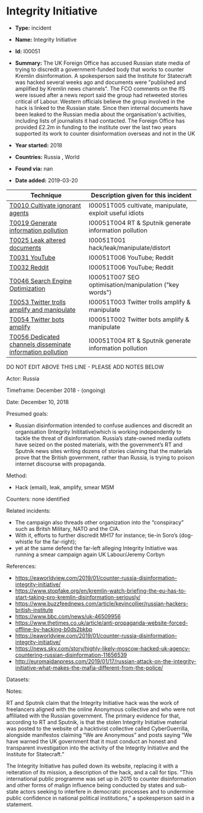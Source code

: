 # Integrity Initiative

* **Type:** incident

* **Name:** Integrity Initiative

* **Id:** I00051

* **Summary:** The UK Foreign Office has accused Russian state media of trying to discredit a government-funded body that works to counter Kremlin disinformation. A spokesperson said the Institute for Statecraft was hacked several weeks ago and documents were "published and amplified by Kremlin news channels".
The FCO comments on the IfS were issued after a news report said the group had retweeted stories critical of Labour. Western officials believe the group involved in the hack is linked to the Russian state. Since then internal documents have been leaked to the Russian media about the organisation's activities, including lists of journalists it had contacted. The Foreign Office has provided £2.2m in funding to the institute over the last two years supported its work to counter disinformation overseas and not in the UK

* **Year started:** 2018

* **Countries:** Russia , World

* **Found via:** nan

* **Date added:** 2019-03-20
 

| Technique | Description given for this incident |
| --------- | ------------------------- |
| [T0010 Cultivate ignorant agents](../techniques/T0010.md) | I00051T005 cultivate, manipulate, exploit useful idiots |
| [T0019 Generate information pollution](../techniques/T0019.md) | I00051T004 RT & Sputnik generate information pollution |
| [T0025 Leak altered documents](../techniques/T0025.md) | I00051T001 hack/leak/manipulate/distort |
| [T0031 YouTube](../techniques/T0031.md) | I00051T006 YouTube; Reddit |
| [T0032 Reddit](../techniques/T0032.md) | I00051T006 YouTube; Reddit |
| [T0046 Search Engine Optimization](../techniques/T0046.md) | I00051T007 SEO optimisation/manipulation ("key words") |
| [T0053 Twitter trolls amplify and manipulate](../techniques/T0053.md) | I00051T003 Twitter trolls amplify & manipulate |
| [T0054 Twitter bots amplify](../techniques/T0054.md) | I00051T002 Twitter bots amplify & manipulate |
| [T0056 Dedicated channels disseminate information pollution](../techniques/T0056.md) | I00051T004 RT & Sputnik generate information pollution |

DO NOT EDIT ABOVE THIS LINE - PLEASE ADD NOTES BELOW

Actor: Russia

Timeframe: December 2018 - (ongoing)

Date: December 10, 2018

Presumed goals: 

* Russian disinformation intended to confuse audiences and discredit an organisation (Integrity Inititative)which is working independently to tackle the threat of disinformation. Russia’s state-owned media outlets have seized on the posted materials, with the government’s RT and Sputnik news sites writing dozens of stories claiming that the materials prove that the British government, rather than Russia, is trying to poison internet discourse with propaganda.
 
Method: 

* Hack (email), leak, amplify, smear MSM

Counters: none identified

Related incidents: 

* The campaign also threads other organization into the “conspiracy” such as Britsh Military, NATO and the CIA.
* With it, efforts to further discredit MH17 for instance; tie-in Soro’s (dog-whistle for the far-right); 
* yet at the same defend the far-left alleging Integrity Initiative was running a smear campaign again UK Labour/Jeremy Corbyn

References: 
* https://eaworldview.com/2019/01/counter-russia-disinformation-integrity-initiative/
* https://www.stopfake.org/en/kremlin-watch-briefing-the-eu-has-to-start-taking-pro-kremlin-disinformation-seriously/
* https://www.buzzfeednews.com/article/kevincollier/russian-hackers-british-institute
* https://www.bbc.com/news/uk-46509956
* https://www.thetimes.co.uk/article/anti-propaganda-website-forced-offline-by-hacking-b0ds2bkbp
* https://eaworldview.com/2019/01/counter-russia-disinformation-integrity-initiative/
* https://news.sky.com/story/highly-likely-moscow-hacked-uk-agency-countering-russian-disinformation-11656539
* http://euromaidanpress.com/2019/01/17/russian-attack-on-the-integrity-initiative-what-makes-the-mafia-different-from-the-police/

Datasets: 

Notes: 

RT and Sputnik claim that the Integrity Initiative hack was the work of freelancers aligned with the online Anonymous collective and who were not affiliated with the Russian government. The primary evidence for that, according to RT and Sputnik, is that the stolen Integrity Initiative material was posted to the website of a hacktivist collective called CyberGuerrilla, alongside manifestos claiming “We are Anonymous” and posts saying “We have warned the UK government that it must conduct an honest and transparent investigation into the activity of the Integrity Initiative and the Institute for Statecraft.”

The Integrity Initiative has pulled down its website, replacing it with a reiteration of its mission, a description of the hack, and a call for tips.
“This international public programme was set up in 2015 to counter disinformation and other forms of malign influence being conducted by states and sub-state actors seeking to interfere in democratic processes and to undermine public confidence in national political institutions,” a spokesperson said in a statement.

 

